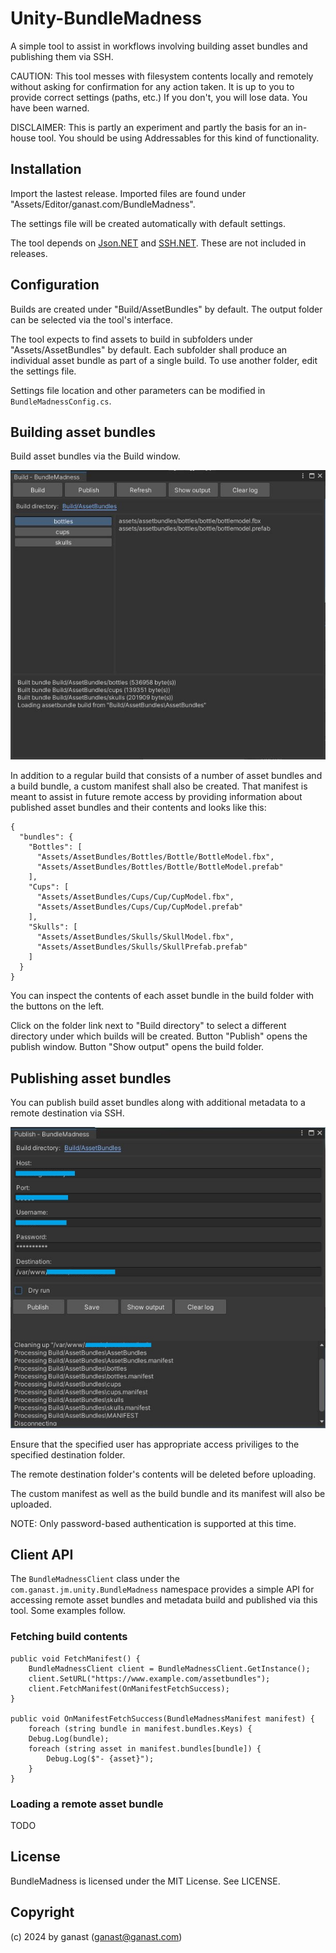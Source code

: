 # Unity-BundleMadness
A simple tool to assist in workflows involving building asset bundles and publishing them via SSH.

CAUTION: This tool messes with filesystem contents locally and remotely without asking for confirmation for any action taken. It is up to you to provide correct settings (paths, etc.) If you don't, you will lose data. You have been warned.

DISCLAIMER: This is partly an experiment and partly the basis for an in-house tool. You should be using Addressables for this kind of functionality.

## Installation

Import the lastest release. Imported files are found under "Assets/Editor/ganast.com/BundleMadness".

The settings file will be created automatically with default settings.

The tool depends on [Json.NET](https://github.com/JamesNK/Newtonsoft.Json) and [SSH.NET](https://github.com/sshnet/SSH.NET). These are not included in releases.

## Configuration

Builds are created under "Build/AssetBundles" by default. The output folder can be selected via the tool's interface.

The tool expects to find assets to build in subfolders under "Assets/AssetBundles" by default. Each subfolder shall produce an individual asset bundle as part of a single build. To use another folder, edit the settings file.

Settings file location and other parameters can be modified in `BundleMadnessConfig.cs`.

## Building asset bundles

Build asset bundles via the Build window.

![](doc/build.jpg)

In addition to a regular build that consists of a number of asset bundles and a build bundle, a custom manifest shall also be created. That manifest is meant to assist in future remote access by providing information about published asset bundles and their contents and looks like this:

```
{
  "bundles": {
    "Bottles": [
      "Assets/AssetBundles/Bottles/Bottle/BottleModel.fbx",
      "Assets/AssetBundles/Bottles/Bottle/BottleModel.prefab"
    ],
    "Cups": [
      "Assets/AssetBundles/Cups/Cup/CupModel.fbx",
      "Assets/AssetBundles/Cups/Cup/CupModel.prefab"
    ],
    "Skulls": [
      "Assets/AssetBundles/Skulls/SkullModel.fbx",
      "Assets/AssetBundles/Skulls/SkullPrefab.prefab"
    ]
  }
}
```

You can inspect the contents of each asset bundle in the build folder with the buttons on the left.

Click on the folder link next to "Build directory" to select a different directory under which builds will be created. Button "Publish" opens the publish window. Button "Show output" opens the build folder.

## Publishing asset bundles

You can publish build asset bundles along with additional metadata to a remote destination via SSH.

![](doc/publish.jpg)

Ensure that the specified user has appropriate access priviliges to the specified destination folder.

The remote destination folder's contents will be deleted before uploading.

The custom manifest as well as the build bundle and its manifest will also be uploaded.

NOTE: Only password-based authentication is supported at this time.

## Client API

The `BundleMadnessClient` class under the `com.ganast.jm.unity.BundleMadness` namespace provides a simple API for accessing remote asset bundles and metadata build and published via this tool. Some examples follow.

### Fetching build contents

```
public void FetchManifest() {
	BundleMadnessClient client = BundleMadnessClient.GetInstance();
	client.SetURL("https://www.example.com/assetbundles");
	client.FetchManifest(OnManifestFetchSuccess);
}

public void OnManifestFetchSuccess(BundleMadnessManifest manifest) {
    foreach (string bundle in manifest.bundles.Keys) {
    Debug.Log(bundle);
    foreach (string asset in manifest.bundles[bundle]) {
		Debug.Log($"- {asset}");
    }
}

```

### Loading a remote asset bundle

TODO

## License

BundleMadness is licensed under the MIT License. See LICENSE.

## Copyright

(c) 2024 by ganast (ganast@ganast.com)
